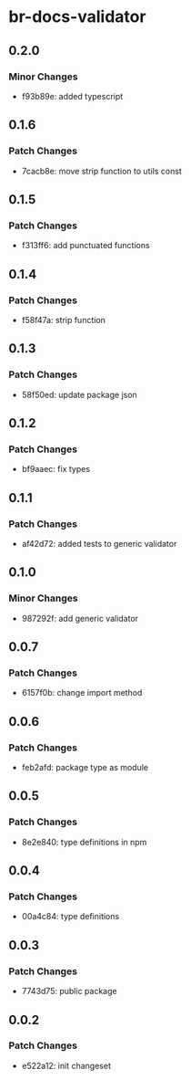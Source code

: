 # br-docs-validator

## 0.2.0

### Minor Changes

- f93b89e: added typescript

## 0.1.6

### Patch Changes

- 7cacb8e: move strip function to utils const

## 0.1.5

### Patch Changes

- f313ff6: add punctuated functions

## 0.1.4

### Patch Changes

- f58f47a: strip function

## 0.1.3

### Patch Changes

- 58f50ed: update package json

## 0.1.2

### Patch Changes

- bf9aaec: fix types

## 0.1.1

### Patch Changes

- af42d72: added tests to generic validator

## 0.1.0

### Minor Changes

- 987292f: add generic validator

## 0.0.7

### Patch Changes

- 6157f0b: change import method

## 0.0.6

### Patch Changes

- feb2afd: package type as module

## 0.0.5

### Patch Changes

- 8e2e840: type definitions in npm

## 0.0.4

### Patch Changes

- 00a4c84: type definitions

## 0.0.3

### Patch Changes

- 7743d75: public package

## 0.0.2

### Patch Changes

- e522a12: init changeset
